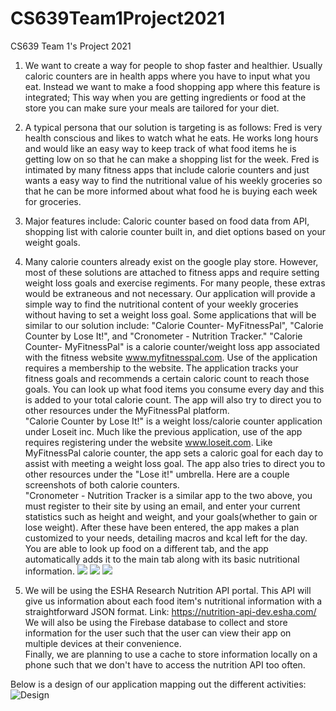 
# CS639Team1Project2021
CS639 Team 1's Project 2021

1. We want to create a way for people to shop faster and healthier. Usually caloric counters are in health apps where you have to input what you eat. Instead we want to make a food shopping app where this feature is integrated; This way when you are getting ingredients or food at the store you can make sure your meals are tailored for your diet.
2. A typical persona that our solution is targeting is as follows: Fred is very health conscious and likes to watch what he eats. He works long hours and would like an easy way to keep track of what food items he is getting low on so that he can make a shopping list for the week. Fred is intimated by many fitness apps that include calorie counters and just wants a easy way to find the nutritional value of his weekly groceries so that he can be more informed about what food he is buying each week for groceries. 
3. Major features include: Caloric counter based on food data from API, shopping list with calorie counter built in, and diet options based on your weight goals.
4. Many calorie counters already exist on the google play store. However, most of these solutions are attached to fitness apps and require setting weight loss goals and exercise regiments. For many people, these extras would be extraneous and not necessary. Our application will provide a simple way to find the nutritional content of your weekly groceries without having to set a weight loss goal. Some applications that will be similar to our solution include: "Calorie Counter- MyFitnessPal", "Calorie Counter by Lose It!", and "Cronometer - Nutrition Tracker."
   "Calorie Counter- MyFitnessPal" is a calorie counter/weight loss app associated with the fitness website www.myfitnesspal.com. Use of the application requires a membership to the website. The application tracks your fitness goals and recommends a certain caloric count to reach those goals. You can look up what food items you consume every day and this is added to your total calorie count. The app will also try to direct you to other resources under the MyFitnessPal platform.    
   "Calorie Counter by Lose It!" is a weight loss/calorie counter application under Loseit inc. Much like the previous application, use of the app requires registering under the website www.loseit.com. Like MyFitnessPal calorie counter, the app sets a caloric goal for each day to assist with meeting a weight loss goal. The app also tries to direct you to other resources under the "Lose it!" umbrella. Here are a couple screenshots of both calorie counters.  
   "Cronometer - Nutrition Tracker is a similar app to the two above, you must register to their site by using an email, and enter your current statistics such as height and weight, and your goals(whether to gain or lose weight). After these have been entered, the app makes a plan customized to your needs, detailing macros and kcal left for the day. You are able to look up food on a different tab, and the app automatically adds it to the main tab along with its basic nutritional information.
 ![](https://github.com/SeanAres/CS639Team1Project2021/blob/master/Screenshot_2021-06-28-00-57-29.png?raw=true) 
 ![](https://github.com/SeanAres/CS639Team1Project2021/blob/master/Screenshot_2021-06-28-01-29-34.png?raw=true)
 ![](https://github.com/SeanAres/CS639Team1Project2021/blob/master/Screenshot_20210629-220915.png?raw=true)

5. We will be using the ESHA Research Nutrition API portal. This API will give us information about each food item's nutritional information with a straightforward JSON format. Link: https://nutrition-api-dev.esha.com/  
   We will also be using the Firebase database to collect and store information for the user such that the user can view their app on multiple devices at their convenience.  
   Finally, we are planning to use a cache to store information locally on a phone such that we don't have to access the nutrition API too often.

Below is a design of our application mapping out the different activities:
![Design](https://user-images.githubusercontent.com/60992141/124345816-20223200-dba9-11eb-9761-20f6ce0e1c53.jpg)

